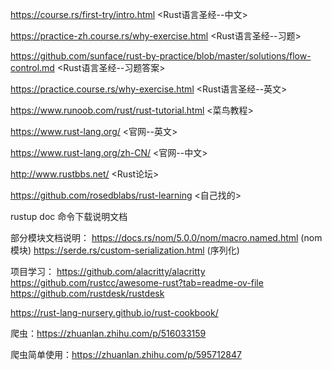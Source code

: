 https://course.rs/first-try/intro.html  <Rust语言圣经--中文>

https://practice-zh.course.rs/why-exercise.html <Rust语言圣经--习题>

https://github.com/sunface/rust-by-practice/blob/master/solutions/flow-control.md    <Rust语言圣经--习题答案>

https://practice.course.rs/why-exercise.html   <Rust语言圣经--英文>

https://www.runoob.com/rust/rust-tutorial.html  <菜鸟教程>

https://www.rust-lang.org/  <官网--英文>

https://www.rust-lang.org/zh-CN/    <官网--中文>

http://www.rustbbs.net/   <Rust论坛>

https://github.com/rosedblabs/rust-learning <自己找的>

rustup doc 命令下载说明文档

部分模块文档说明：
https://docs.rs/nom/5.0.0/nom/macro.named.html   (nom模块)
https://serde.rs/custom-serialization.html     (序列化)


项目学习：
https://github.com/alacritty/alacritty
https://github.com/rustcc/awesome-rust?tab=readme-ov-file
https://github.com/rustdesk/rustdesk

https://rust-lang-nursery.github.io/rust-cookbook/

 爬虫：https://zhuanlan.zhihu.com/p/516033159

 爬虫简单使用：https://zhuanlan.zhihu.com/p/595712847
